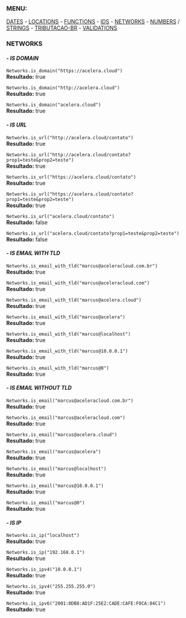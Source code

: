 ### MENU:
[DATES](https://github.com/maviniciuus/js-helpers/blob/master/doc/DATES.md) *-* [LOCATIONS](https://github.com/maviniciuus/js-helpers/blob/master/doc/LOCATIONS.md) *-* [FUNCTIONS](https://github.com/maviniciuus/js-helpers/blob/master/doc/FUNCTIONS.md) *-* [IDS](https://github.com/maviniciuus/js-helpers/blob/master/doc/IDS.md) *-* [NETWORKS](https://github.com/maviniciuus/js-helpers/blob/master/doc/NETWORKS.md) *-* [NUMBERS](https://github.com/maviniciuus/js-helpers/blob/master/doc/NUMBERS.md) / [STRINGS](https://github.com/maviniciuus/js-helpers/blob/master/doc/STRINGS.md) *-* [TRIBUTACAO-BR](https://github.com/maviniciuus/js-helpers/blob/master/doc/TRIBUTACAO-BR.md) *-* [VALIDATIONS](https://github.com/maviniciuus/js-helpers/blob/master/doc/VALIDATIONS.md)

### NETWORKS

#### *- IS DOMAIN*

`Networks.is_domain("https://acelera.cloud")`  
**Resultado:** true  

`Networks.is_domain("http://acelera.cloud")`  
**Resultado:** true  

`Networks.is_domain("acelera.cloud")`  
**Resultado:** true  


#### *- IS URL*

`Networks.is_url("http://acelera.cloud/contato")`  
**Resultado:** true  

`Networks.is_url("http://acelera.cloud/contato?prop1=teste&prop2=teste")`  
**Resultado:** true 

`Networks.is_url("https://acelera.cloud/contato")`  
**Resultado:** true  

`Networks.is_url("https://acelera.cloud/contato?prop1=teste&prop2=teste")`  
**Resultado:** true  

`Networks.is_url("acelera.cloud/contato")`  
**Resultado:** false  

`Networks.is_url("acelera.cloud/contato?prop1=teste&prop2=teste")`  
**Resultado:** false  


#### *- IS EMAIL WITH TLD*

`Networks.is_email_with_tld("marcus@aceleracloud.com.br")`  
**Resultado:** true  

`Networks.is_email_with_tld("marcus@aceleracloud.com")`  
**Resultado:** true  

`Networks.is_email_with_tld("marcus@acelera.cloud")`  
**Resultado:** true  

`Networks.is_email_with_tld("marcus@acelera")`  
**Resultado:** true  

`Networks.is_email_with_tld("marcus@localhost")`  
**Resultado:** true  

`Networks.is_email_with_tld("marcus@10.0.0.1")`  
**Resultado:** true  

`Networks.is_email_with_tld("marcus@0")`  
**Resultado:** true  

#### *- IS EMAIL WITHOUT TLD*

`Networks.is_email("marcus@aceleracloud.com.br")`  
**Resultado:** true  

`Networks.is_email("marcus@aceleracloud.com")`  
**Resultado:** true  

`Networks.is_email("marcus@acelera.cloud")`  
**Resultado:** true  

`Networks.is_email("marcus@acelera")`  
**Resultado:** true  

`Networks.is_email("marcus@localhost")`  
**Resultado:** true  

`Networks.is_email("marcus@10.0.0.1")`  
**Resultado:** true  

`Networks.is_email("marcus@0")`  
**Resultado:** true  


#### *- IS IP*

`Networks.is_ip("localhost")`  
**Resultado:** true  

`Networks.is_ip("192.168.0.1")`  
**Resultado:** true  

`Networks.is_ipv4("10.0.0.1")`  
**Resultado:** true  

`Networks.is_ipv4("255.255.255.0")`  
**Resultado:** true  

`Networks.is_ipv6("2001:0DB8:AD1F:25E2:CADE:CAFE:F0CA:84C1")`  
**Resultado:** true  
